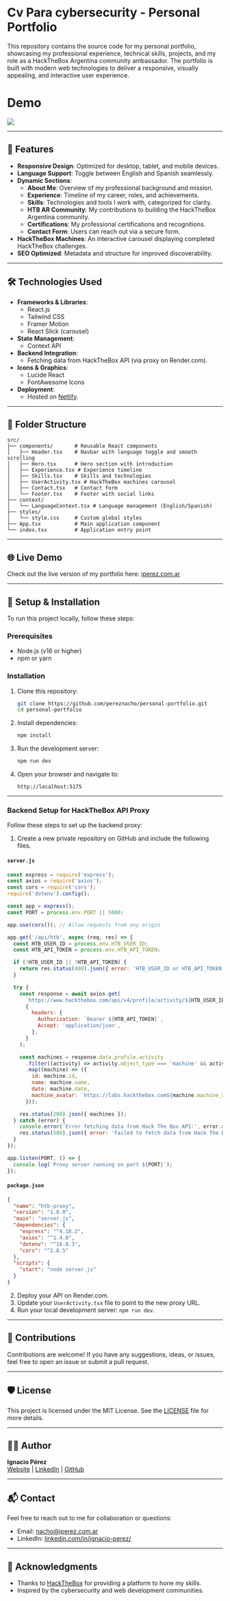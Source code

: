 
# Cv Para cybersecurity - Personal Portfolio

This repository contains the source code for my personal portfolio, showcasing my professional experience, technical skills, projects, and my role as a HackTheBox Argentina community ambassador. The portfolio is built with modern web technologies to deliver a responsive, visually appealing, and interactive user experience.

# Demo
![](https://github.com/pereznacho/Cv-PersonalHTB/blob/main/img/Site.gif)

---

## 🚀 Features

- **Responsive Design**: Optimized for desktop, tablet, and mobile devices.
- **Language Support**: Toggle between English and Spanish seamlessly.
- **Dynamic Sections**:
  - **About Me**: Overview of my professional background and mission.
  - **Experience**: Timeline of my career, roles, and achievements.
  - **Skills**: Technologies and tools I work with, categorized for clarity.
  - **HTB AR Community**: My contributions to building the HackTheBox Argentina community.
  - **Certifications**: My professional certifications and recognitions.
  - **Contact Form**: Users can reach out via a secure form.
- **HackTheBox Machines**: An interactive carousel displaying completed HackTheBox challenges.
- **SEO Optimized**: Metadata and structure for improved discoverability.

---

## 🛠️ Technologies Used

- **Frameworks & Libraries**:
  - React.js
  - Tailwind CSS
  - Framer Motion
  - React Slick (carousel)
- **State Management**:
  - Context API
- **Backend Integration**:
  - Fetching data from HackTheBox API (via proxy on Render.com).
- **Icons & Graphics**:
  - Lucide React
  - FontAwesome Icons
- **Deployment**:
  - Hosted on [Netlify](https://www.netlify.com/).

---

## 📂 Folder Structure

```plaintext
src/
├── components/       # Reusable React components
│   ├── Header.tsx    # Navbar with language toggle and smooth scrolling
│   ├── Hero.tsx      # Hero section with introduction
│   ├── Experience.tsx # Experience timeline
│   ├── Skills.tsx    # Skills and technologies
│   ├── UserActivity.tsx # HackTheBox machines carousel
│   ├── Contact.tsx   # Contact form
│   └── Footer.tsx    # Footer with social links
├── context/
│   └── LanguageContext.tsx # Language management (English/Spanish)
├── styles/
│   └── style.css     # Custom global styles
├── App.tsx           # Main application component
└── index.tsx         # Application entry point
```

---

## 🌐 Live Demo

Check out the live version of my portfolio here: [iperez.com.ar](https://iperez.com.ar)

---

## 🔧 Setup & Installation

To run this project locally, follow these steps:

### Prerequisites

- Node.js (v16 or higher)
- npm or yarn

### Installation

1. Clone this repository:
   ```bash
   git clone https://github.com/pereznacho/personal-portfolio.git
   cd personal-portfolio
   ```

2. Install dependencies:
   ```bash
   npm install
   ```

3. Run the development server:
   ```bash
   npm run dev
   ```

4. Open your browser and navigate to:
   ```
   http://localhost:5175
   ```

---

### Backend Setup for HackTheBox API Proxy

Follow these steps to set up the backend proxy:

1. Create a new private repository on GitHub and include the following files.

#### `server.js`

```javascript
const express = require('express');
const axios = require('axios');
const cors = require('cors');
require('dotenv').config();

const app = express();
const PORT = process.env.PORT || 5000;

app.use(cors()); // Allow requests from any origin

app.get('/api/htb', async (req, res) => {
  const HTB_USER_ID = process.env.HTB_USER_ID;
  const HTB_API_TOKEN = process.env.HTB_API_TOKEN;

  if (!HTB_USER_ID || !HTB_API_TOKEN) {
    return res.status(400).json({ error: 'HTB_USER_ID or HTB_API_TOKEN is missing.' });
  }

  try {
    const response = await axios.get(
      `https://www.hackthebox.com/api/v4/profile/activity/${HTB_USER_ID}`,
      {
        headers: {
          Authorization: `Bearer ${HTB_API_TOKEN}`,
          Accept: 'application/json',
        },
      }
    );

    const machines = response.data.profile.activity
      .filter((activity) => activity.object_type === 'machine' && activity.type === 'root')
      .map((machine) => ({
        id: machine.id,
        name: machine.name,
        date: machine.date,
        machine_avatar: `https://labs.hackthebox.com${machine.machine_avatar}`,
      }));

    res.status(200).json({ machines });
  } catch (error) {
    console.error('Error fetching data from Hack The Box API:', error.message);
    res.status(500).json({ error: 'Failed to fetch data from Hack The Box API' });
  }
});

app.listen(PORT, () => {
  console.log(`Proxy server running on port ${PORT}`);
});
```

#### `package.json`

```json
{
  "name": "htb-proxy",
  "version": "1.0.0",
  "main": "server.js",
  "dependencies": {
    "express": "^4.18.2",
    "axios": "^1.4.0",
    "dotenv": "^16.0.3",
    "cors": "^2.8.5"
  },
  "scripts": {
    "start": "node server.js"
  }
}
```

2. Deploy your API on Render.com.
3. Update your `UserActivity.tsx` file to point to the new proxy URL.
4. Run your local development server: `npm run dev`.

---

## 🌟 Contributions

Contributions are welcome! If you have any suggestions, ideas, or issues, feel free to open an issue or submit a pull request.

---

## 🛡️ License

This project is licensed under the MIT License. See the [LICENSE](./LICENSE) file for more details.

---

## 👨‍💻 Author

**Ignacio Pérez**  
[Website](https://iperez.com) | [LinkedIn](https://www.linkedin.com/in/ignacio-perez/) | [GitHub](https://github.com/pereznacho)

---

## 📬 Contact

Feel free to reach out to me for collaboration or questions:
- Email: [nacho@iperez.com.ar](mailto:nacho@iperez.com.ar)
- LinkedIn: [linkedin.com/in/ignacio-perez/](https://www.linkedin.com/in/ignacio-perez/)

---

## 🎯 Acknowledgments

- Thanks to [HackTheBox](https://www.hackthebox.com/) for providing a platform to hone my skills.
- Inspired by the cybersecurity and web development communities.
